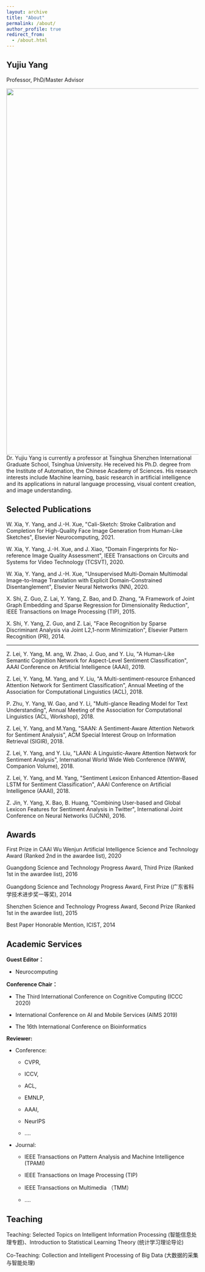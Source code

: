 ```yaml
---
layout: archive
title: "About"
permalink: /about/
author_profile: true
redirect_from:
  - /about.html
---
```


Yujiu Yang
------
Professor, PhD/Master Advisor

<img src="Team Leader.png" width="678" height="960" div align=right>

Dr. Yujiu Yang is currently a professor at Tsinghua Shenzhen International Graduate School, Tsinghua University. He received his Ph.D. degree from the Institute of Automation, the Chinese Academy of Sciences.  His research interests include Machine learning, basic research in artificial intelligence and its applications in natural language processing, visual content creation, and image understanding. 

Selected Publications
------
W. Xia, Y. Yang, and J.-H. Xue, "Cali-Sketch: Stroke Calibration and Completion for High-Quality Face Image Generation from Human-Like Sketches", Elsevier Neurocomputing, 2021. 

W. Xia, Y. Yang, J.-H. Xue, and J. Xiao, "Domain Fingerprints for No-reference Image Quality Assessment", IEEE Transactions on Circuits and Systems for Video Technology (TCSVT), 2020.

W. Xia, Y. Yang, and J.-H. Xue, "Unsupervised Multi-Domain Multimodal Image-to-Image Translation with Explicit Domain-Constrained Disentanglement", Elsevier Neural Networks (NN), 2020.

X. Shi, Z. Guo, Z. Lai, Y. Yang, Z. Bao, and D.  Zhang, "A Framework of Joint Graph Embedding and Sparse Regression for Dimensionality Reduction", IEEE Transactions on Image Processing (TIP), 2015.

X. Shi, Y. Yang, Z. Guo, and Z. Lai, "Face Recognition by Sparse Discriminant Analysis via Joint L2,1-norm Minimization", Elsevier Pattern Recognition (PR), 2014.

------------------------------------------------------

Z. Lei, Y. Yang, M. ang, W. Zhao, J. Guo, and Y. Liu, "A Human-Like Semantic Cognition Network for Aspect-Level Sentiment Classification", AAAI Conference on Artificial Intelligence  (AAAI), 2019.

Z. Lei, Y. Yang, M. Yang, and Y. Liu, "A Multi-sentiment-resource Enhanced Attention Network for Sentiment Classification", Annual Meeting of the Association for Computational Linguistics (ACL), 2018.

P. Zhu, Y. Yang, W. Gao, and Y. Li, "Multi-glance Reading Model for Text Understanding", Annual Meeting of the Association for Computational Linguistics (ACL, Workshop), 2018.

Z. Lei, Y. Yang, and M.Yang, "SAAN: A Sentiment-Aware Attention Network for Sentiment Analysis",  ACM Special Interest Group on Information Retrieval (SIGIR), 2018. 

Z. Lei, Y. Yang, and Y. Liu, "LAAN: A Linguistic-Aware Attention Network for Sentiment Analysis", International World Wide Web Conference (WWW, Companion Volume), 2018.

Z. Lei, Y. Yang, and M. Yang, "Sentiment Lexicon Enhanced Attention-Based LSTM for Sentiment Classification", AAAI Conference on Artificial Intelligence (AAAI), 2018.

Z. Jin, Y. Yang, X. Bao, B. Huang, "Combining User-based and Global Lexicon Features for Sentiment Analysis in Twitter", International Joint Conference on Neural Networks (IJCNN), 2016.

Awards
------
First Prize in CAAI Wu Wenjun Artificial Intelligence Science and Technology Award (Ranked 2nd in the awardee list), 2020

Guangdong Science and Technology Progress Award, Third Prize (Ranked 1st in the awardee list), 2016

Guangdong Science and Technology Progress Award, First Prize (广东省科学技术进步奖一等奖), 2014

Shenzhen Science and Technology Progress Award, Second Prize (Ranked 1st in the awardee list), 2015

Best Paper Honorable Mention, ICIST, 2014

Academic Services
------
**Guest Editor：**

- Neurocomputing

**Conference Chair：**

- The Third International Conference on Cognitive Computing (ICCC 2020) 

- International Conference on AI and Mobile Services (AIMS 2019)

- The 16th International Conference on Bioinformatics

**Reviewer:**

- Conference: 

    - CVPR, 

    - ICCV, 

    - ACL, 

    - EMNLP, 

    - AAAI,

    - NeurIPS

    -  ....

- Journal: 

    - IEEE Transactions on Pattern Analysis and Machine Intelligence (TPAMI)

    - IEEE Transactions on Image Processing (TIP)

    - IEEE Transactions on Multimedia （TMM）

    -  ....

Teaching
------
Teaching: Selected Topics on Intelligent Information Processing (智能信息处理专题)、Introduction to Statistical Learning Theory (统计学习理论导论)

Co-Teaching: Collection and Intelligent Processing of Big Data (大数据的采集与智能处理)